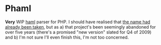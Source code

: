 # Phaml
**Very** WIP [haml][haml_home] parser for PHP. I should have realised that [the name had already been taken][og_phaml], but as a) that project's been seemingly abandoned for over five years (there's a promised "new version" slated for Q4 of 2009) and b) I'm not sure I'll even finish this, I'm not too concerned.

[haml_home]: http://haml.info
[og_phaml]: http://phaml.sourceforge.net/